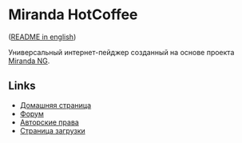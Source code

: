 # Miranda HotCoffee #

([README in english](https://github.com/miranda-ng/HotCoffee/blob/master/README.md))

Универсальный интернет-пейджер созданный на основе проекта [Miranda NG][1].

## Links ##

- [Домашняя страница](https://www.miranda-ng.org/hotcoffee/)
- [Форум](https://forum.miranda-ng.org/index.php?topic=45.50000#lastPost)
- [Авторские права](https://www.miranda-ng.org/hotcoffee/licenses/)
- [Страница загрузки](https://www.miranda-ng.org/hotcoffee/downloads/)

[1]: https://www.miranda-ng.org/